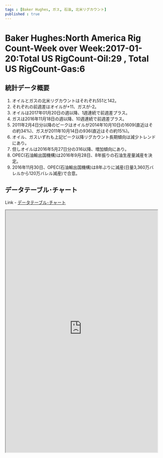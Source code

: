 ```yaml
--- 
tags : [Baker Hughes, ガス, 石油, 北米リグカウント] 
published : true
---
```

# Baker Hughes:North America Rig Count-Week over Week:2017-01-20:Total US RigCount-Oil:29 , Total US RigCount-Gas:6
## 統計データ概要
1. オイルとガスの北米リグカウントはそれぞれ551と142。
1. それぞれの前週差はオイルが+11、ガスが-2。
1. オイルは2017年01月20日の週以降、1週連続で前週差プラス。
1. ガスは2016年11月18日の週以降、10週連続で前週差プラス。
1. 2011年2月4日分以降のピークはオイルが2014年10月10日の1609(直近はその約34%)、ガスが2011年10月14日の936(直近はその約15%)。
1. オイル、ガスいずれも上記ピーク以降リグカウント長期傾向は減少トレンドにあり。
1. 但しオイルは2016年5月27日分の316以降、増加傾向にあり。
1. OPEC(石油輸出国機構)は2016年9月28日、8年振りの石油生産量減産を決定。
1. 2016年11月30日、OPEC(石油輸出国機構)は8年ぶりに減産(日量3,360万バレルから120万バレル減産)で合意。

	
## データテーブル･チャート
Link - [データテーブル･チャート](http://knowledgevault.saecanet.com/charts/am-consulting.co.jp-NorthAmericaRigCount.html)
<iframe src="http://knowledgevault.saecanet.com/charts/am-consulting.co.jp-NorthAmericaRigCount.html" width="100%" height="800px"></iframe>